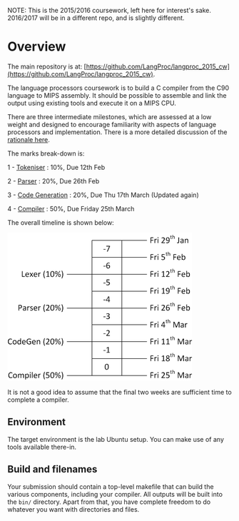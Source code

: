 NOTE: This is the 2015/2016 coursework, left here for interest's sake. 2016/2017
will be in a different repo, and is slightly different.

Overview
========

The main repository is at:
[https://github.com/LangProc/langproc_2015_cw](https://github.com/LangProc/langproc_2015_cw).

The language processors coursework is to build a C compiler
from the C90 language to MIPS assembly. It should be possible
to assemble and link the output using existing tools and
execute it on a MIPS CPU.

There are three intermediate milestones, which are assessed
at a low weight and designed to encourage familiarity with
aspects of language processors and implementation. There
is a more detailed discussion of the [rationale here](rationale.md).

The marks break-down is:

1 - [Tokeniser](1-tokeniser.md) : 10%, Due 12th Feb

2 - [Parser](2-parser.md) : 20%, Due 26th Feb

3 - [Code Generation](3-code-generator.md) : 20%, Due Thu 17th March (Updated again)

4 - [Compiler](4-compiler.md) : 50%, Due Friday 25th March

The overall timeline is shown below:

![Timeline](timeline.png)

It is not a good idea to assume that the final two weeks
are sufficient time to complete a compiler.

Environment
-----------

The target environment is the lab Ubuntu setup. You can
make use of any tools available there-in.

Build and filenames
-------------------

Your submission should contain a top-level makefile that
can build the various components, including your compiler.
All outputs will be built into the `bin/` directory. Apart
from that, you have complete freedom to do whatever you
want with directories and files.

